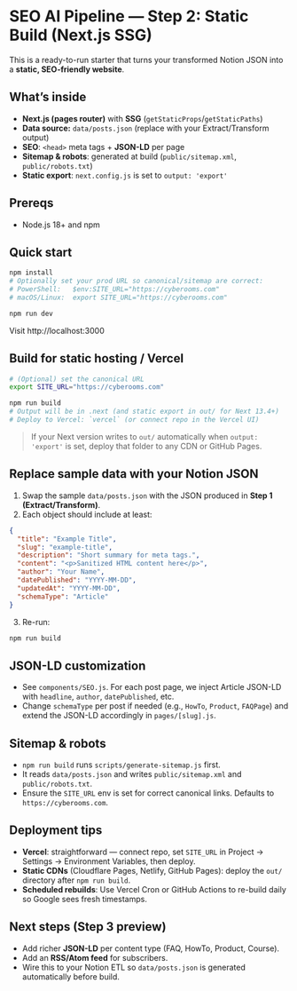 # SEO AI Pipeline — Step 2: Static Build (Next.js SSG)

This is a ready-to-run starter that turns your transformed Notion JSON into a **static, SEO-friendly website**.

## What’s inside
- **Next.js (pages router)** with **SSG** (`getStaticProps`/`getStaticPaths`)
- **Data source:** `data/posts.json` (replace with your Extract/Transform output)
- **SEO**: `<head>` meta tags + **JSON-LD** per page
- **Sitemap & robots**: generated at build (`public/sitemap.xml`, `public/robots.txt`)
- **Static export**: `next.config.js` is set to `output: 'export'`

## Prereqs
- Node.js 18+ and npm

## Quick start
```bash
npm install
# Optionally set your prod URL so canonical/sitemap are correct:
# PowerShell:   $env:SITE_URL="https://cyberooms.com"
# macOS/Linux:  export SITE_URL="https://cyberooms.com"

npm run dev
```

Visit http://localhost:3000

## Build for static hosting / Vercel
```bash
# (Optional) set the canonical URL
export SITE_URL="https://cyberooms.com"

npm run build
# Output will be in .next (and static export in out/ for Next 13.4+)
# Deploy to Vercel: `vercel` (or connect repo in the Vercel UI)
```

> If your Next version writes to `out/` automatically when `output: 'export'` is set, deploy that folder to any CDN or GitHub Pages.

## Replace sample data with your Notion JSON
1. Swap the sample `data/posts.json` with the JSON produced in **Step 1 (Extract/Transform)**.
2. Each object should include at least:
```json
{
  "title": "Example Title",
  "slug": "example-title",
  "description": "Short summary for meta tags.",
  "content": "<p>Sanitized HTML content here</p>",
  "author": "Your Name",
  "datePublished": "YYYY-MM-DD",
  "updatedAt": "YYYY-MM-DD",
  "schemaType": "Article"
}
```
3. Re-run:
```bash
npm run build
```

## JSON-LD customization
- See `components/SEO.js`. For each post page, we inject Article JSON-LD with `headline`, `author`, `datePublished`, etc.
- Change `schemaType` per post if needed (e.g., `HowTo`, `Product`, `FAQPage`) and extend the JSON-LD accordingly in `pages/[slug].js`.

## Sitemap & robots
- `npm run build` runs `scripts/generate-sitemap.js` first.
- It reads `data/posts.json` and writes `public/sitemap.xml` and `public/robots.txt`.
- Ensure the `SITE_URL` env is set for correct canonical links. Defaults to `https://cyberooms.com`.

## Deployment tips
- **Vercel**: straightforward — connect repo, set `SITE_URL` in Project → Settings → Environment Variables, then deploy.
- **Static CDNs** (Cloudflare Pages, Netlify, GitHub Pages): deploy the `out/` directory after `npm run build`.
- **Scheduled rebuilds**: Use Vercel Cron or GitHub Actions to re-build daily so Google sees fresh timestamps.

## Next steps (Step 3 preview)
- Add richer **JSON-LD** per content type (FAQ, HowTo, Product, Course).
- Add an **RSS/Atom feed** for subscribers.
- Wire this to your Notion ETL so `data/posts.json` is generated automatically before build.
